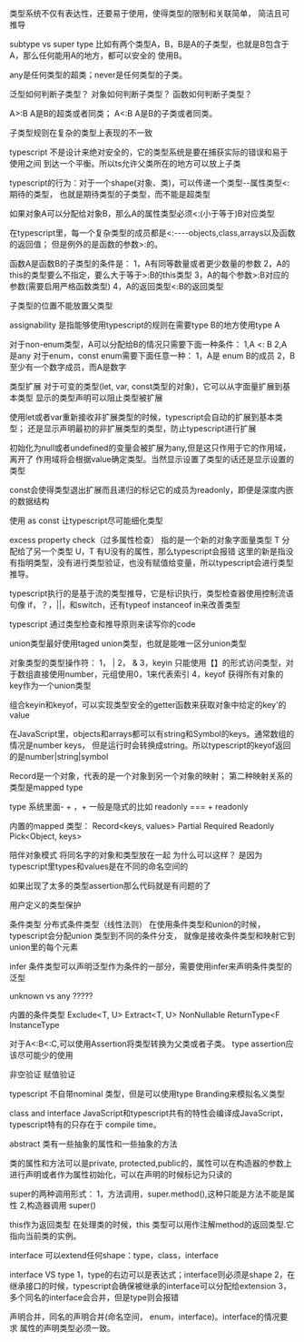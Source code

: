 类型系统不仅有表达性，还要易于使用，使得类型的限制和关联简单，
简洁且可推导

subtype vs super type
比如有两个类型A，B，B是A的子类型，也就是B包含于A，那么任何能用A的地方，都可以安全的
使用B。

any是任何类型的超类；never是任何类型的子类。

泛型如何判断子类型？
对象如何判断子类型？
函数如何判断子类型？

A>:B A是B的超类或者同类；
A<:B A是B的子类或者同类。

子类型规则在复杂的类型上表现的不一致

typescript 不是设计来绝对安全的，它的类型系统是要在捕获实际的错误和易于使用之间
到达一个平衡。所以ts允许父类所在的地方可以放上子类

typescript的行为：对于一个shape(对象、类)，可以传递一个类型--属性类型<:期待的类型，
也就是期待类型的子类型，而不能是超类型

如果对象A可以分配给对象B，那么A的属性类型必须<:(小于等于)B对应类型


在typescript里，每一个复杂类型的成员都是<:----objects,class,arrays以及函数的返回值；
但是例外的是函数的参数>:的。

函数A是函数B的子类型的条件是：
1，A有同等数量或者更少数量的参数
2，A的this的类型要么不指定，要么大于等于>:B的this类型
3，A的每个参数>:B对应的参数(需要启用严格函数类型)
4，A的返回类型<:B的返回类型

子类型的位置不能放置父类型


assignability 是指能够使用typescript的规则在需要type B的地方使用type A

对于non-enum类型，A可以分配给B的情况只需要下面一种条件：
1,A <: B
2,A 是any
对于enum，const enum需要下面任意一种：
1，A是 enum B的成员
2，B至少有一个数字成员，而A是数字

类型扩展
对于可变的类型(let, var, const类型的对象)，它可以从字面量扩展到基本类型
显示的类型声明可以阻止类型被扩展

使用let或者var重新接收非扩展类型的时候，typescript会自动的扩展到基本类型；
还是显示声明最初的非扩展类型的类型，防止typescript进行扩展

初始化为null或者undefined的变量会被扩展为any,但是这只作用于它的作用域，离开了
作用域将会根据value确定类型。当然显示设置了类型的话还是显示设置的类型

const会使得类型退出扩展而且递归的标记它的成员为readonly，即便是深度内嵌的数据结构

使用 as  const 让typescript尽可能细化类型

excess property check（过多属性检查）
指的是一个新的对象字面量类型 T 分配给了另一个类型 U，T 有U没有的属性，那么typescript会报错
这里的新是指没有指明类型，没有进行类型验证，也没有赋值给变量，所以typescript会进行类型推导。

typescript执行的是基于流的类型推导，它是标识执行，类型检查器使用控制流语句像
if，？，||，和switch，还有typeof instanceof in来改善类型


typescript 通过类型检查和推导原则来读写你的code

union类型最好使用taged union类型，也就是能唯一区分union类型

对象类型的类型操作符：
1， |
2， &
3，keyin 只能使用【】的形式访问类型，对于数组直接使用number，元组使用0，1来代表索引
4，keyof 获得所有对象的key作为一个union类型

组合keyin和keyof，可以实现类型安全的getter函数来获取对象中给定的key'的value

在JavaScript里，objects和arrays都可以有string和Symbol的keys。通常数组的情况是number keys，
但是运行时会转换成string。所以typescript的keyof返回的是number|string|symbol

Record是一个对象，代表的是一个对象到另一个对象的映射；
第二种映射关系的类型是mapped type

type 系统里面- + ，+ 一般是隐式的比如 readonly === + readonly


内置的mapped 类型：
Record<keys, values>
Partial<Object>
Required<Object>
Readonly<Object>
Pick<Object, keys>

陪伴对象模式
将同名字的对象和类型放在一起
为什么可以这样？
是因为typescript里types和values是在不同的命名空间的

如果出现了太多的类型assertion那么代码就是有问题的了

用户定义的类型保护

条件类型
分布式条件类型（线性法则）
在使用条件类型和union的时候，typescript会分配union 类型到不同的条件分支，
就像是接收条件类型和映射它到union里的每个元素

infer
条件类型可以声明泛型作为条件的一部分，需要使用infer来声明条件类型的泛型

unknown vs any ?????

内置的条件类型
Exclude<T, U>
Extract<T, U>
NonNullable<T>
ReturnType<F
InstanceType<C>

对于A<:B<:C,可以使用Assertion将类型转换为父类或者子类。
type assertion应该尽可能少的使用

非空验证
赋值验证

typescript 不自带nominal 类型，但是可以使用type  Branding来模拟名义类型



class  and  interface
JavaScript和typescript共有的特性会编译成JavaScript，typescript特有的只存在于
compile time。

abstract 类有一些抽象的属性和一些抽象的方法

类的属性和方法可以是private, protected,public的，属性可以在构造器的参数上
进行声明或者作为属性初始化，可以在声明的时候标记为只读的

super的两种调用形式：
1，方法调用，super.method(),这种只能是方法不能是属性
2,构造器调用 super()

this作为返回类型
在处理类的时候，this 类型可以用作注解method的返回类型.它指向当前类的实例。

interface 可以extend任何shape：type，class，interface


interface  VS type
1，type的右边可以是表达式；interface则必须是shape
2，在继承接口的时候，typescript会确保被继承的interface可以分配给extension
3，多个同名的interface会合并，但是type则会报错

声明合并，同名的声明合并(命名空间， enum，interface)。interface的情况要求
属性的声明类型必须一致。












